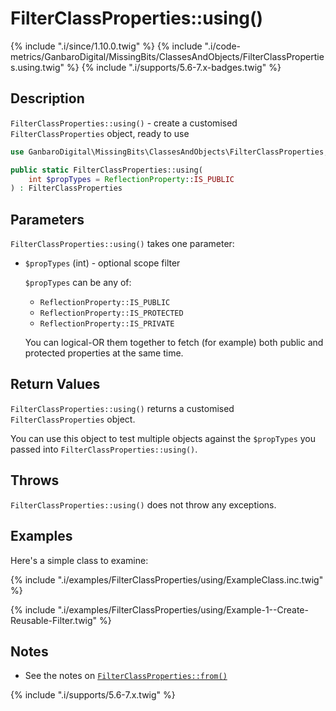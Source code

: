 # FilterClassProperties::using()

{% include ".i/since/1.10.0.twig" %}
{% include ".i/code-metrics/GanbaroDigital/MissingBits/ClassesAndObjects/FilterClassProperties.using.twig" %}
{% include ".i/supports/5.6-7.x-badges.twig" %}

## Description

`FilterClassProperties::using()` - create a customised `FilterClassProperties` object, ready to use

```php
use GanbaroDigital\MissingBits\ClassesAndObjects\FilterClassProperties;

public static FilterClassProperties::using(
    int $propTypes = ReflectionProperty::IS_PUBLIC
) : FilterClassProperties
```

## Parameters

`FilterClassProperties::using()` takes one parameter:

* `$propTypes` (int) - optional scope filter

  `$propTypes` can be any of:

  - `ReflectionProperty::IS_PUBLIC`
  - `ReflectionProperty::IS_PROTECTED`
  - `ReflectionProperty::IS_PRIVATE`

  You can logical-OR them together to fetch (for example) both public and protected properties at the same time.

## Return Values

`FilterClassProperties::using()` returns a customised `FilterClassProperties` object.

You can use this object to test multiple objects against the `$propTypes` you passed into `FilterClassProperties::using()`.

## Throws

`FilterClassProperties::using()` does not throw any exceptions.

## Examples

Here's a simple class to examine:

{% include ".i/examples/FilterClassProperties/using/ExampleClass.inc.twig" %}

{% include ".i/examples/FilterClassProperties/using/Example-1--Create-Reusable-Filter.twig" %}

## Notes

* See the notes on [`FilterClassProperties::from()`](FilterObjectProperties.from.html)

{% include ".i/supports/5.6-7.x.twig" %}
